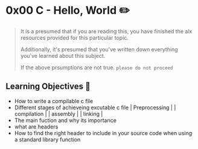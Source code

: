 # 0x00 C - Hello, World :pencil2:

> It is a presumed that if you are reading this, you have finished the alx resources provided for this particular topic.
> 
> Additionally, it's presumed that you've written down everything you've learned about this subject.
> 
> If the above prsumptions are not true. `please do not proceed`


## Learning Objectives :bookmark_tabs:

* How to write a compilable c file
* Different stages of achieveing excutable c file
      | Preprocessing |
      | compilation |
      | assembly |
      | linking |
* The main fuction and why its importance
* what are headers
* How to find the right header to include in your source code when using a standard library function
